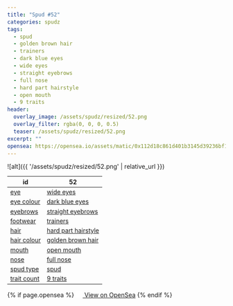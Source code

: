 ```yaml
---
title: "Spud #52"
categories: spudz
tags:
  - spud
  - golden brown hair
  - trainers
  - dark blue eyes
  - wide eyes
  - straight eyebrows
  - full nose
  - hard part hairstyle
  - open mouth
  - 9 traits
header:
  overlay_image: /assets/spudz/resized/52.png
  overlay_filter: rgba(0, 0, 0, 0.5)
  teaser: /assets/spudz/resized/52.png
excerpt: ""
opensea: https://opensea.io/assets/matic/0x112d18c861d401b3145d39236bf149f01e18beed/52
---
```

![alt]({{ '/assets/spudz/resized/52.png' | relative_url }})

| id | 52 |
|-|-|
| <a href="/traits/eye/#trait-type">eye</a> | <a href="/traits/eye/wide-eyes/1/#trait">wide eyes</a> |
| <a href="/traits/eye-colour/#trait-type">eye colour</a> | <a href="/traits/eye-colour/dark-blue-eyes/1/#trait">dark blue eyes</a> |
| <a href="/traits/eyebrows/#trait-type">eyebrows</a> | <a href="/traits/eyebrows/straight-eyebrows/1/#trait">straight eyebrows</a> |
| <a href="/traits/footwear/#trait-type">footwear</a> | <a href="/traits/footwear/trainers/1/#trait">trainers</a> |
| <a href="/traits/hair/#trait-type">hair</a> | <a href="/traits/hair/hard-part-hairstyle/1/#trait">hard part hairstyle</a> |
| <a href="/traits/hair-colour/#trait-type">hair colour</a> | <a href="/traits/hair-colour/golden-brown-hair/1/#trait">golden brown hair</a> |
| <a href="/traits/mouth/#trait-type">mouth</a> | <a href="/traits/mouth/open-mouth/1/#trait">open mouth</a> |
| <a href="/traits/nose/#trait-type">nose</a> | <a href="/traits/nose/full-nose/1/#trait">full nose</a> |
| <a href="/traits/spud-type/#trait-type">spud type</a> | <a href="/traits/spud-type/spud/1/#trait">spud</a> |
| <a href="/traits/trait-count/#trait-type">trait count</a> | <a href="/traits/trait-count/9-traits/1/#trait">9 traits</a> |

{% if page.opensea %}
<a href="{{page.opensea}}" class="btn btn--info" onclick="window.open(this.href, '_blank'); return false;"><img src="/assets/images/opensea.svg" width="16px"><span>  View on OpenSea</span></a>
{% endif %}

